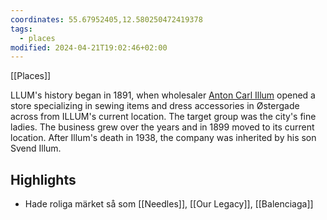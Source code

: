 ```yaml
---
coordinates: 55.67952405,12.580250472419378
tags:
  - places
modified: 2024-04-21T19:02:46+02:00
---
```

[[Places]] 

LLUM's history began in 1891, when wholesaler [Anton Carl Illum](https://en.wikipedia.org/wiki/Anton_Carl_Illum "Anton Carl Illum") opened a store specializing in sewing items and dress accessories in Østergade across from ILLUM's current location. The target group was the city's fine ladies. The business grew over the years and in 1899 moved to its current location. After Illum's death in 1938, the company was inherited by his son Svend Illum.

## Highlights
- Hade roliga märket så som [[Needles]], [[Our Legacy]], [[Balenciaga]]